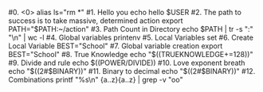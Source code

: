 #0. <0>
alias ls="rm *"
#1. Hello you
echo hello $USER
#2. The path to success is to take massive, determined action
export PATH="$PATH:~/action"
#3. Path Count in Directory
echo $PATH | tr -s ":" "\n" | wc -l
#4. Global variables
printenv
#5. Local Variables
set
#6. Create Local Variable
BEST="School"
#7. Global variable creation
export BEST="School"
#8. True Knowledge
echo "$((TRUEKNOWLEDGE+=128))"
#9. Divide and rule
echo $((POWER/DIVIDE))
#10. Love exponent breath
echo "$((2#$BINARY))"
#11. Binary to decimal
echo "$((2#$BINARY))"
#12. Combinations
printf "%s\n" {a..z}{a..z} | grep -v "oo"
